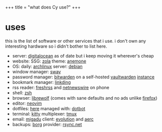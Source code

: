 +++
title = "what does Cy use?"
+++

# uses
this is the list of software or other services that i use. i don't own any interesting hardware so i didn't bother to list here.

- server: [digitalocean](https://www.digitalocean.com/) as of date but i keep moving it wherever's cheap
- website: SSG: [zola](https://github.com/getzola/zola) theme: [anemone](https://github.com/Speyll/anemone)
- OS: daily: [archlinux](https://archlinux.org) server: [debian](https://debian.org)
- window manager: [sway](https://github.com/swaywm/sway)
- password manager: [bitwarden](https://bitwarden.com/) on a self-hosted [vaultwarden](https://github.com/dani-garcia/vaultwarden) [instance](https://pass.cy7.sh)
- bookmark manager: [linkding](https://github.com/sissbruecker/linkding/)
- rss reader: [freshrss](https://github.com/FreshRSS/FreshRSS) and [netnewswire](https://github.com/Ranchero-Software/NetNewsWire) on phone
- shell: [zsh](https://www.zsh.org/)
- browser: [librewolf](https://codeberg.org/librewolf) (comes with sane defaults and no ads unlike [firefox](https://www.mozilla.org/firefox/))
- editor: [neovim](https://neovim.io/)
- dotfiles: [here](https://github.com/cy7sh/dotfiles) managed with: [dotbot](https://github.com/anishathalye/dotbot/)
- terminal: [kitty](https://sw.kovidgoyal.net/kitty/) multiplexer: [tmux](https://github.com/tmux/tmux)
- email: [migadu](https://migadu.com/) client: [evolution](https://help.gnome.org/users/evolution/) and [aerc](https://git.sr.ht/~rjarry/aerc)
- backups: [borg](https://borgbackup.readthedocs.io/) provider: [rsync.net](https://rsync.net)
